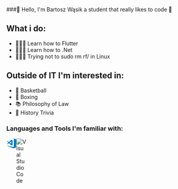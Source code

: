 ###🎉 Hello, I'm Bartosz Wąsik a student that really likes to code 🎉

## What i do:
 - 👨🏻‍💻 Learn how to Flutter
 - 👨🏻‍💻 Learn how to .Net
 - 👨🏻‍💻 Trying not to sudo rm rf/ in Linux
## Outside of IT I'm interested in:
 - 🏀 Basketball
 - 🥊 Boxing
 - 📚 Philosophy of Law
 - 📜 History Trivia

### Languages and Tools I'm familiar with:
<img align="left" alt="Visual Studio Code" width="26px" src="https://raw.githubusercontent.com/github/explore/80688e429a7d4ef2fca1e82350fe8e3517d3494d/topics/visual-studio-code/visual-studio-code.png" />
<img align="left" alt="Visual Studio Code" width="26px" src="https://upload.wikimedia.org/wikipedia/commons/e/e2/Atom_1.0_icon.png" />
